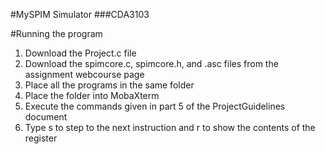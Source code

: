 #MySPIM Simulator
###CDA3103

#Running the program
1. Download the Project.c file
2. Download the spimcore.c, spimcore.h, and .asc files from the assignment webcourse page
3. Place all the programs in the same folder
4. Place the folder into MobaXterm
5. Execute the commands given in part 5 of the ProjectGuidelines document
6. Type s to step to the next instruction and r to show the contents of the register


